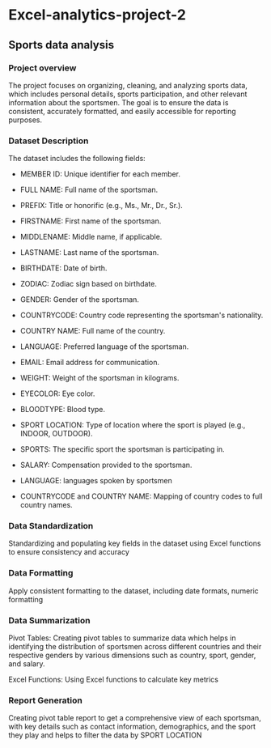 # Excel-analytics-project-2


## Sports data analysis

### Project overview

The project focuses on organizing, cleaning, and analyzing sports data, which includes personal details, sports participation, and other relevant information about the sportsmen. The goal is to ensure the data is consistent, accurately formatted, and easily accessible for reporting purposes.

### Dataset Description

The dataset includes the following fields:

- MEMBER ID: Unique identifier for each member.

- FULL NAME: Full name of the sportsman.

- PREFIX: Title or honorific (e.g., Ms., Mr., Dr., Sr.).
   
- FIRSTNAME: First name of the sportsman.
- MIDDLENAME: Middle name, if applicable.
- LASTNAME: Last name of the sportsman.
- BIRTHDATE: Date of birth.
- ZODIAC: Zodiac sign based on birthdate.
- GENDER: Gender of the sportsman.
- COUNTRYCODE: Country code representing the sportsman's nationality.
- COUNTRY NAME: Full name of the country.
- LANGUAGE: Preferred language of the sportsman.
- EMAIL: Email address for communication.
- WEIGHT: Weight of the sportsman in kilograms.
- EYECOLOR: Eye color.
- BLOODTYPE: Blood type.
- SPORT LOCATION: Type of location where the sport is played (e.g., INDOOR, OUTDOOR).
- SPORTS: The specific sport the sportsman is participating in.
- SALARY: Compensation provided to the sportsman.
- LANGUAGE: languages spoken by sportsmen
- COUNTRYCODE and COUNTRY NAME: Mapping of country codes to full country names.

### Data Standardization

Standardizing and populating key fields in the dataset using Excel functions to ensure consistency and accuracy

### Data Formatting

Apply consistent formatting to the dataset, including date formats, numeric formatting

### Data Summarization

Pivot Tables: Creating pivot tables to summarize data which helps in identifying the distribution of sportsmen across different countries and their respective genders by various dimensions such as country, sport, gender, and salary.

Excel Functions: Using Excel functions to calculate key metrics

### Report Generation

Creating pivot table report to get a comprehensive view of each sportsman, with key details such as contact information, demographics, and the sport they play and helps to filter the data by SPORT LOCATION





